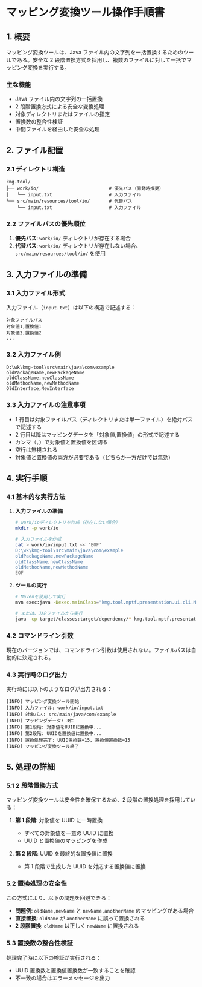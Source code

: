 # マッピング変換ツール操作手順書

## 1. 概要

マッピング変換ツールは、Java ファイル内の文字列を一括置換するためのツールである。安全な 2 段階置換方式を採用し、複数のファイルに対して一括でマッピング変換を実行する。

### 主な機能

- Java ファイル内の文字列の一括置換
- 2 段階置換方式による安全な変換処理
- 対象ディレクトリまたはファイルの指定
- 置換数の整合性検証
- 中間ファイルを経由した安全な処理

## 2. ファイル配置

### 2.1 ディレクトリ構造

```text
kmg-tool/
├── work/io/                          # 優先パス（開発時推奨）
│   └── input.txt                     # 入力ファイル
└── src/main/resources/tool/io/       # 代替パス
    └── input.txt                     # 入力ファイル
```

### 2.2 ファイルパスの優先順位

1. **優先パス**: `work/io/` ディレクトリが存在する場合
2. **代替パス**: `work/io/` ディレクトリが存在しない場合、`src/main/resources/tool/io/` を使用

## 3. 入力ファイルの準備

### 3.1 入力ファイル形式

入力ファイル（`input.txt`）は以下の構造で記述する：

```text
対象ファイルパス
対象値1,置換値1
対象値2,置換値2
...
```

### 3.2 入力ファイル例

```text
D:\wk\kmg-tool\src\main\java\com\example
oldPackageName,newPackageName
oldClassName,newClassName
oldMethodName,newMethodName
OldInterface,NewInterface
```

### 3.3 入力ファイルの注意事項

- 1 行目は対象ファイルパス（ディレクトリまたは単一ファイル）を絶対パスで記述する
- 2 行目以降はマッピングデータを「対象値,置換値」の形式で記述する
- カンマ（`,`）で対象値と置換値を区切る
- 空行は無視される
- 対象値と置換値の両方が必要である（どちらか一方だけでは無効）

## 4. 実行手順

### 4.1 基本的な実行方法

1. **入力ファイルの準備**

   ```bash
   # work/ioディレクトリを作成（存在しない場合）
   mkdir -p work/io

   # 入力ファイルを作成
   cat > work/io/input.txt << 'EOF'
   D:\wk\kmg-tool\src\main\java\com\example
   oldPackageName,newPackageName
   oldClassName,newClassName
   oldMethodName,newMethodName
   EOF
   ```

2. **ツールの実行**

   ```bash
   # Mavenを使用して実行
   mvn exec:java -Dexec.mainClass="kmg.tool.mptf.presentation.ui.cli.MapTransformTool"

   # または、JARファイルから実行
   java -cp target/classes:target/dependency/* kmg.tool.mptf.presentation.ui.cli.MapTransformTool
   ```

### 4.2 コマンドライン引数

現在のバージョンでは、コマンドライン引数は使用されない。ファイルパスは自動的に決定される。

### 4.3 実行時のログ出力

実行時には以下のようなログが出力される：

```text
[INFO] マッピング変換ツール開始
[INFO] 入力ファイル: work/io/input.txt
[INFO] 対象パス: src/main/java/com/example
[INFO] マッピングデータ: 3件
[INFO] 第1段階: 対象値をUUIDに置換中...
[INFO] 第2段階: UUIDを置換値に置換中...
[INFO] 置換処理完了: UUID置換数=15, 置換値置換数=15
[INFO] マッピング変換ツール終了
```

## 5. 処理の詳細

### 5.1 2 段階置換方式

マッピング変換ツールは安全性を確保するため、2 段階の置換処理を採用している：

1. **第 1 段階**: 対象値を UUID に一時置換

   - すべての対象値を一意の UUID に置換
   - UUID と置換値のマッピングを作成

2. **第 2 段階**: UUID を最終的な置換値に置換
   - 第 1 段階で生成した UUID を対応する置換値に置換

### 5.2 置換処理の安全性

この方式により、以下の問題を回避できる：

- **問題例**: `oldName,newName` と `newName,anotherName` のマッピングがある場合
- **直接置換**: `oldName` が `anotherName` に誤って置換される
- **2 段階置換**: `oldName` は正しく `newName` に置換される

### 5.3 置換数の整合性検証

処理完了時に以下の検証が実行される：

- UUID 置換数と置換値置換数が一致することを確認
- 不一致の場合はエラーメッセージを出力
